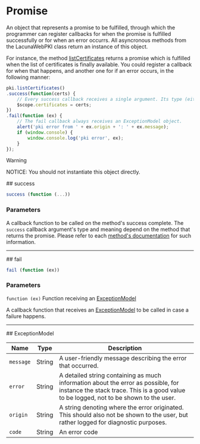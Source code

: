 ﻿# Promise

An object that represents a promise to be fulfilled, through which the programmer can register callbacks for when the promise is fulfilled successfully or for when an error occurrs. 
All asyncronous methods from the LacunaWebPKI class return an instance of this object.

For instance, the method [listCertificates](lacunawebpki.md#list-certificates) returns a promise which is fulfilled when the list of certificates is finally available. 
You could register a callback for when that happens, and another one for if an error occurs, in the following manner:

```js
pki.listCertificates()
.success(function(certs) {
    // Every success callback receives a single argument. Its type (either string, array or object) and meaning depend on the method that returned the promise.
    $scope.certificates = certs;
})
.fail(function (ex) {
	// The fail callback always receives an ExceptionModel object.
    alert('pki error from ' + ex.origin + ': ' + ex.message);
    if (window.console) {
        window.console.log('pki error', ex);
    }
});
```

> [!WARNING]
> NOTICE: You should not instantiate this object directly.

<a name="success" />
## success

```js
success (function (...))
```

### Parameters

A callback function to be called on the method's success complete.
The `success` callback argument's type and meaning depend on the method that returns the promise. Please refer to each [method's documentation](lacunawebpki.md) for such information.

***

<a name="fail" />
## fail

```js
fail (function (ex))
```

### Parameters

`function (ex)` Function receiving an [ExceptionModel](promise.md#exception-model)

A callback function that receives an [ExceptionModel](promise.md#exception-model) to be called in case a failure happens.

***

<a name="exception-model" />
## ExceptionModel

Name      | Type   | Description
----------|--------|------------
`message` | String | A user-friendly message describing the error that occurred.
`error`   | String | A detailed string containing as much information about the error as possible, for instance the stack trace. This is a good value to be logged, not to be shown to the user.
`origin`  | String | A string denoting where the error originated. This should also not be shown to the user, but rather logged for diagnostic purposes.
`code`    | String | An error code
